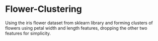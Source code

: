 # Flower-Clustering
Using the iris flower dataset from sklearn library and forming clusters of flowers using petal width and length features, dropping the other two features for simplicity.
